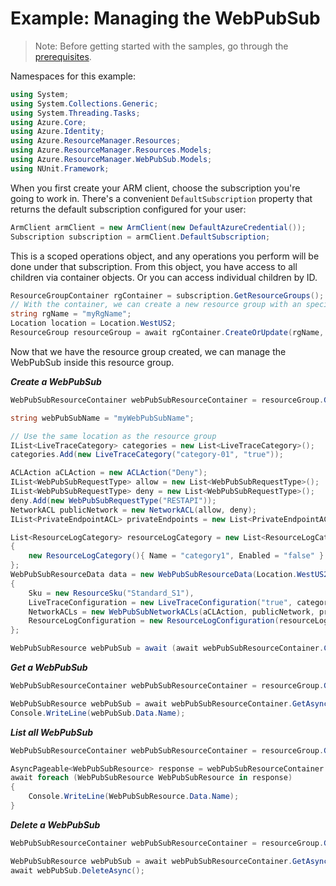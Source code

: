 # Example: Managing the WebPubSub

>Note: Before getting started with the samples, go through the [prerequisites](https://github.com/Azure/azure-sdk-for-net/tree/main/sdk/resourcemanager/Azure.ResourceManager#prerequisites).

Namespaces for this example:
```C# Snippet:Manage_WebPubSub_Namespaces
using System;
using System.Collections.Generic;
using System.Threading.Tasks;
using Azure.Core;
using Azure.Identity;
using Azure.ResourceManager.Resources;
using Azure.ResourceManager.Resources.Models;
using Azure.ResourceManager.WebPubSub.Models;
using NUnit.Framework;
```

When you first create your ARM client, choose the subscription you're going to work in. There's a convenient `DefaultSubscription` property that returns the default subscription configured for your user:

```C# Snippet:Readme_DefaultSubscription
ArmClient armClient = new ArmClient(new DefaultAzureCredential());
Subscription subscription = armClient.DefaultSubscription;
```

This is a scoped operations object, and any operations you perform will be done under that subscription. From this object, you have access to all children via container objects. Or you can access individual children by ID.

```C# Snippet:Readme_GetResourceGroupContainer
ResourceGroupContainer rgContainer = subscription.GetResourceGroups();
// With the container, we can create a new resource group with an specific name
string rgName = "myRgName";
Location location = Location.WestUS2;
ResourceGroup resourceGroup = await rgContainer.CreateOrUpdate(rgName, new ResourceGroupData(location)).WaitForCompletionAsync();
```

Now that we have the resource group created, we can manage the WebPubSub inside this resource group.

***Create a WebPubSub***

```C# Snippet:Managing_WebPubSub_CreateWebPubSub
WebPubSubResourceContainer webPubSubResourceContainer = resourceGroup.GetWebPubSubResources();

string webPubSubName = "myWebPubSubName";

// Use the same location as the resource group
IList<LiveTraceCategory> categories = new List<LiveTraceCategory>();
categories.Add(new LiveTraceCategory("category-01", "true"));

ACLAction aCLAction = new ACLAction("Deny");
IList<WebPubSubRequestType> allow = new List<WebPubSubRequestType>();
IList<WebPubSubRequestType> deny = new List<WebPubSubRequestType>();
deny.Add(new WebPubSubRequestType("RESTAPI"));
NetworkACL publicNetwork = new NetworkACL(allow, deny);
IList<PrivateEndpointACL> privateEndpoints = new List<PrivateEndpointACL>();

List<ResourceLogCategory> resourceLogCategory = new List<ResourceLogCategory>()
{
    new ResourceLogCategory(){ Name = "category1", Enabled = "false" }
};
WebPubSubResourceData data = new WebPubSubResourceData(Location.WestUS2)
{
    Sku = new ResourceSku("Standard_S1"),
    LiveTraceConfiguration = new LiveTraceConfiguration("true", categories),
    NetworkACLs = new WebPubSubNetworkACLs(aCLAction, publicNetwork, privateEndpoints),
    ResourceLogConfiguration = new ResourceLogConfiguration(resourceLogCategory),
};

WebPubSubResource webPubSub = await (await webPubSubResourceContainer.CreateOrUpdateAsync(webPubSubName, data)).WaitForCompletionAsync();
```

***Get a WebPubSub***

```C# Snippet:Managing_WebPubSub_GetWebPubSub
WebPubSubResourceContainer webPubSubResourceContainer = resourceGroup.GetWebPubSubResources();

WebPubSubResource webPubSub = await webPubSubResourceContainer.GetAsync("myWebPubSubName");
Console.WriteLine(webPubSub.Data.Name);
```

***List all WebPubSub***

```C# Snippet:Managing_WebPubSub_ListAllWebPubSub
WebPubSubResourceContainer webPubSubResourceContainer = resourceGroup.GetWebPubSubResources();

AsyncPageable<WebPubSubResource> response = webPubSubResourceContainer.GetAllAsync();
await foreach (WebPubSubResource WebPubSubResource in response)
{
    Console.WriteLine(WebPubSubResource.Data.Name);
}
```

***Delete a WebPubSub***

```C# Snippet:Managing_WebPubSub_DeleteWebPubSub
WebPubSubResourceContainer webPubSubResourceContainer = resourceGroup.GetWebPubSubResources();

WebPubSubResource webPubSub = await webPubSubResourceContainer.GetAsync("myWebPubSubName");
await webPubSub.DeleteAsync();
```
